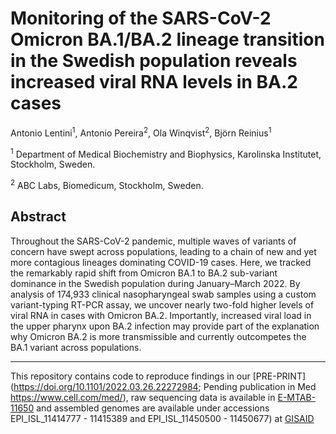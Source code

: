 # Monitoring of the SARS-CoV-2 Omicron BA.1/BA.2 lineage transition in the Swedish population reveals increased viral RNA levels in BA.2 cases

Antonio Lentini<sup>1</sup>, Antonio Pereira<sup>2</sup>, Ola Winqvist<sup>2</sup>, Björn Reinius<sup>1</sup>

<sup>1</sup> Department of Medical Biochemistry and Biophysics, Karolinska Institutet, Stockholm, Sweden.

<sup>2</sup> ABC Labs, Biomedicum, Stockholm, Sweden.

## Abstract
Throughout the SARS-CoV-2 pandemic, multiple waves of variants of concern have swept across populations, leading to a chain of new and yet more contagious lineages dominating COVID-19 cases. Here, we tracked the remarkably rapid shift from Omicron BA.1 to BA.2 sub-variant dominance in the Swedish population during January–March 2022. By analysis of 174,933 clinical nasopharyngeal swab samples using a custom variant-typing RT-PCR assay, we uncover nearly two-fold higher levels of viral RNA in cases with Omicron BA.2. Importantly, increased viral load in the upper pharynx upon BA.2 infection may provide part of the explanation why Omicron BA.2 is more transmissible and currently outcompetes the BA.1 variant across populations.

---

This repository contains code to reproduce findings in our [PRE-PRINT](https://doi.org/10.1101/2022.03.26.22272984; Pending publication in Med https://www.cell.com/med/), raw sequencing data is available in [E-MTAB-11650](https://www.ebi.ac.uk/arrayexpress/experiments/E-MTAB-11650) and assembled genomes are available under accessions EPI_ISL_11414777 - 11415389 and EPI_ISL_11450500 - 11450677) at [GISAID](https://gisaid.org)
